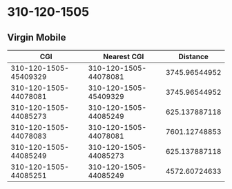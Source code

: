 # 310-120-1505
## Virgin Mobile


| CGI | Nearest CGI | Distance |
|-----|-------------|----------|
| 310-120-1505-45409329 | 310-120-1505-44078081 | 3745.96544952 |
| 310-120-1505-44078081 | 310-120-1505-45409329 | 3745.96544952 |
| 310-120-1505-44085273 | 310-120-1505-44085249 | 625.137887118 |
| 310-120-1505-44078083 | 310-120-1505-44078081 | 7601.12748853 |
| 310-120-1505-44085249 | 310-120-1505-44085273 | 625.137887118 |
| 310-120-1505-44085251 | 310-120-1505-44085249 | 4572.60724633 |
